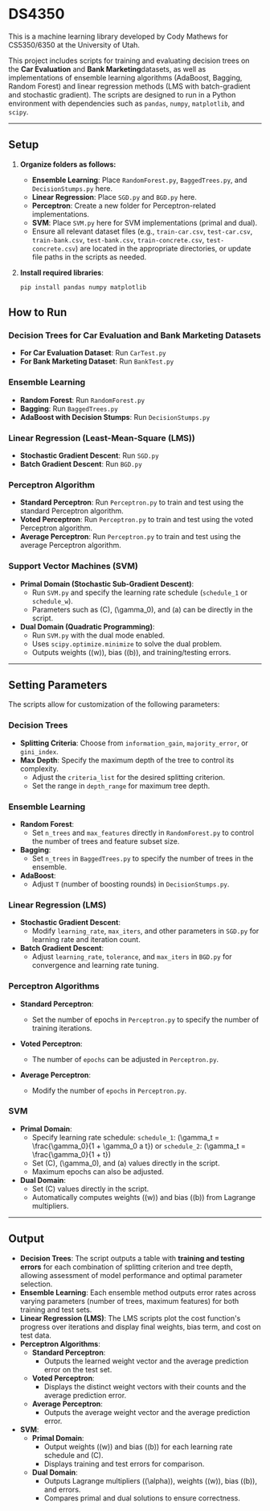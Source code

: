 # DS4350
This is a machine learning library developed by Cody Mathews for CS5350/6350 at the University of Utah.

This project includes scripts for training and evaluating decision trees on the **Car Evaluation** and
**Bank Marketing**datasets, as well as implementations of ensemble learning algorithms (AdaBoost, Bagging,
Random Forest) and linear regression methods (LMS with batch-gradient and stochastic gradient). The scripts are
designed to run in a Python environment with dependencies such as `pandas`, `numpy`, `matplotlib`, and `scipy`.

---

## Setup

1. **Organize folders as follows:**
   - **Ensemble Learning**: Place `RandomForest.py`, `BaggedTrees.py`, and `DecisionStumps.py` here.
   - **Linear Regression**: Place `SGD.py` and `BGD.py` here.
   - **Perceptron**: Create a new folder for Perceptron-related implementations.
   - **SVM**: Place `SVM.py` here for SVM implementations (primal and dual).
   - Ensure all relevant dataset files (e.g., `train-car.csv`, `test-car.csv`, `train-bank.csv`, `test-bank.csv`,
   `train-concrete.csv`, `test-concrete.csv`) are located in the appropriate directories, or update file paths in the
   scripts as needed.
   
2. **Install required libraries**:
   ```bash
   pip install pandas numpy matplotlib
## How to Run

### Decision Trees for Car Evaluation and Bank Marketing Datasets
- **For Car Evaluation Dataset**: Run `CarTest.py`
- **For Bank Marketing Dataset**: Run `BankTest.py`

### Ensemble Learning
- **Random Forest**: Run `RandomForest.py`
- **Bagging**: Run `BaggedTrees.py`
- **AdaBoost with Decision Stumps**: Run `DecisionStumps.py`

### Linear Regression (Least-Mean-Square (LMS))
- **Stochastic Gradient Descent**: Run `SGD.py`
- **Batch Gradient Descent**: Run `BGD.py`

### Perceptron Algorithm
- **Standard Perceptron**: Run `Perceptron.py` to train and test using the standard Perceptron algorithm.
- **Voted Perceptron**: Run `Perceptron.py` to train and test using the voted Perceptron algorithm.
- **Average Perceptron**: Run `Perceptron.py` to train and test using the average Perceptron algorithm.

### Support Vector Machines (SVM)
- **Primal Domain (Stochastic Sub-Gradient Descent)**:
  - Run `SVM.py` and specify the learning rate schedule (`schedule_1` or `schedule_w`).
  - Parameters such as \(C\), \(\gamma_0), and \(a\) can be directly in the script.
- **Dual Domain (Quadratic Programming)**:
  - Run `SVM.py` with the dual mode enabled.
  - Uses `scipy.optimize.minimize` to solve the dual problem.
  - Outputs weights (\(w\)), bias (\(b\)), and training/testing errors.

---

## Setting Parameters

The scripts allow for customization of the following parameters:

### Decision Trees
- **Splitting Criteria**: Choose from `information_gain`, `majority_error`, or `gini_index`.
- **Max Depth**: Specify the maximum depth of the tree to control its complexity.
  - Adjust the `criteria_list` for the desired splitting criterion.
  - Set the range in `depth_range` for maximum tree depth.

### Ensemble Learning
- **Random Forest**:
  - Set `n_trees` and `max_features` directly in `RandomForest.py` to control the number of trees and feature subset size.
- **Bagging**:
  - Set `n_trees` in `BaggedTrees.py` to specify the number of trees in the ensemble.
- **AdaBoost**:
  - Adjust `T` (number of boosting rounds) in `DecisionStumps.py`.

### Linear Regression (LMS)
- **Stochastic Gradient Descent**:
  - Modify `learning_rate`, `max_iters`, and other parameters in `SGD.py` for learning rate and iteration count.
- **Batch Gradient Descent**:
  - Adjust `learning_rate`, `tolerance`, and `max_iters` in `BGD.py` for convergence and learning rate tuning.

### Perceptron Algorithms
- **Standard Perceptron**:
  - Set the number of epochs in `Perceptron.py` to specify the number of training iterations.

- **Voted Perceptron**:
  - The number of `epochs` can be adjusted in `Perceptron.py`.

- **Average Perceptron**:
  - Modify the number of `epochs` in `Perceptron.py`.

### SVM
- **Primal Domain**:
  - Specify learning rate schedule: `schedule_1`: \(\gamma_t = \frac{\gamma_0}{1 + \gamma_0 a t}\) or `schedule_2`: \(\gamma_t = \frac{\gamma_0}{1 + t}\)
  - Set \(C\), \(\gamma_0\), and \(a\) values directly in the script.
  - Maximum epochs can also be adjusted.
- **Dual Domain**:
  - Set \(C\) values directly in the script.
  - Automatically computes weights (\(w\)) and bias (\(b\)) from Lagrange multipliers.

---

## Output

- **Decision Trees**: The script outputs a table with **training and testing errors** for each combination of splitting criterion and tree depth, allowing assessment of model performance and optimal parameter selection.
- **Ensemble Learning**: Each ensemble method outputs error rates across varying parameters (number of trees, maximum features) for both training and test sets.
- **Linear Regression (LMS)**: The LMS scripts plot the cost function's progress over iterations and display final weights, bias term, and cost on test data.
- **Perceptron Algorithms**:
  - **Standard Perceptron**:
    - Outputs the learned weight vector and the average prediction error on the test set.
  - **Voted Perceptron**:
    - Displays the distinct weight vectors with their counts and the average prediction error.
  - **Average Perceptron**:
    - Outputs the average weight vector and the average prediction error.
- **SVM**:
  - **Primal Domain**:
    - Output weights (\(w\)) and bias (\(b\)) for each learning rate schedule and \(C\).
    - Displays training and test errors for comparison.
  - **Dual Domain**:
    - Outputs Lagrange multipliers (\(\alpha\)), weights (\(w\)), bias (\(b\)), and errors.
    - Compares primal and dual solutions to ensure correctness.